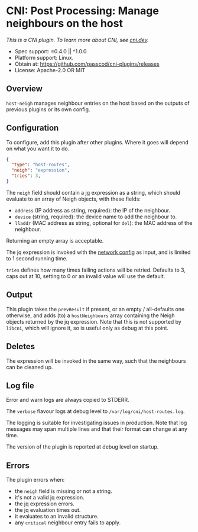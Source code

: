 # CNI: Post Processing: Manage neighbours on the host

_This is a CNI plugin. To learn more about CNI, see [cni.dev](https://cni.dev)._

- Spec support: =0.4.0 || ^1.0.0
- Platform support: Linux.
- Obtain at: https://github.com/passcod/cni-plugins/releases
- License: Apache-2.0 OR MIT

## Overview

`host-neigh` manages neighbour entries on the host based on the outputs of
previous plugins or its own config.

## Configuration

To configure, add this plugin after other plugins. Where it goes will depend on
what you want it to do.

```json
{
  "type": "host-routes",
  "neigh": "expression",
  "tries": 3,
}
```

The `neigh` field should contain a [jq] expression as a string, which should
evaluate to an array of Neigh objects, with these fields:

- `address` (IP address as string, required): the IP of the neighbour.
- `device` (string, required): the device name to add the neighbour to.
- `lladdr` (MAC address as string, optional for `del`): the MAC address of the
  neighbour.

Returning an empty array is acceptable.

The jq expression is invoked with the [network config] as input, and is limited
to 1 second running time.

`tries` defines how many times failing actions will be retried. Defaults to 3,
caps out at 10, setting to 0 or an invalid value will use the default.

[jq]: https://stedolan.github.io/jq/
[network config]: https://github.com/containernetworking/cni/blob/master/SPEC.md#section-1-network-configuration-format

## Output

This plugin takes the `prevResult` if present, or an empty / all-defaults one
otherwise, and adds (to) a `hostNeighbours` array containing the Neigh objects
returned by the jq expression. Note that this is not supported by `libcni`,
which will ignore it, so is useful only as debug at this point.

## Deletes

The expression will be invoked in the same way, such that the neighbours can be
cleaned up.

## Log file

Error and warn logs are always copied to STDERR.

The `verbose` flavour logs at debug level to `/var/log/cni/host-routes.log`.

The logging is suitable for investigating issues in production. Note that log
messages may span multiple lines and that their format can change at any time.

The version of the plugin is reported at debug level on startup.

## Errors

The plugin errors when:

- the `neigh` field is missing or not a string.
- it's not a valid jq expression.
- the jq expression errors.
- the jq evaluation times out.
- it evaluates to an invalid structure.
- any `critical` neighbour entry fails to apply.
